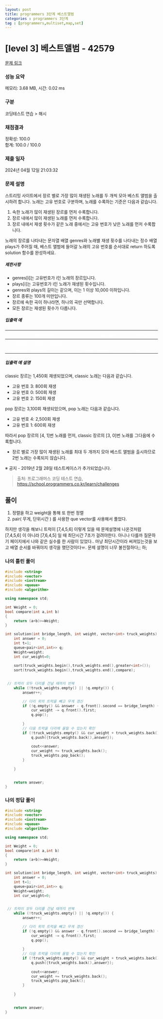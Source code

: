 ```yaml
---
layout: post
title: programmers 3단계 베스트앨범
categories : programmers 3단계
tag : [programmers,multiset,map,set]
---
```


<style>
    table, th, td {
        color: white;
    }
</style>

# [level 3] 베스트앨범 - 42579 

[문제 링크](https://school.programmers.co.kr/learn/courses/30/lessons/42579#) 

### 성능 요약

메모리: 3.68 MB, 시간: 0.02 ms

### 구분

코딩테스트 연습 > 해시

### 채점결과

정확성: 100.0<br/>합계: 100.0 / 100.0

### 제출 일자

2024년 04월 12일 21:03:32

### 문제 설명

<p>스트리밍 사이트에서 장르 별로 가장 많이 재생된 노래를 두 개씩 모아 베스트 앨범을 출시하려 합니다. 노래는 고유 번호로 구분하며, 노래를 수록하는 기준은 다음과 같습니다.</p>

<ol>
<li>속한 노래가 많이 재생된 장르를 먼저 수록합니다.</li>
<li>장르 내에서 많이 재생된 노래를 먼저 수록합니다.</li>
<li>장르 내에서 재생 횟수가 같은 노래 중에서는 고유 번호가 낮은 노래를 먼저 수록합니다.</li>
</ol>

<p>노래의 장르를 나타내는 문자열 배열 genres와 노래별 재생 횟수를 나타내는 정수 배열 plays가 주어질 때, 베스트 앨범에 들어갈 노래의 고유 번호를 순서대로 return 하도록 solution 함수를 완성하세요.</p>

<h5>제한사항</h5>

<ul>
<li>genres[i]는 고유번호가 i인 노래의 장르입니다.</li>
<li>plays[i]는 고유번호가 i인 노래가 재생된 횟수입니다.</li>
<li>genres와 plays의 길이는 같으며, 이는 1 이상 10,000 이하입니다.</li>
<li>장르 종류는 100개 미만입니다.</li>
<li>장르에 속한 곡이 하나라면, 하나의 곡만 선택합니다.</li>
<li>모든 장르는 재생된 횟수가 다릅니다.</li>
</ul>

<h5>입출력 예</h5>
<table class="table">
        <thead><tr>
<th>genres</th>
<th>plays</th>
<th>return</th>
</tr>
</thead>
        <tbody><tr>
<td>["classic", "pop", "classic", "classic", "pop"]</td>
<td>[500, 600, 150, 800, 2500]</td>
<td>[4, 1, 3, 0]</td>
</tr>
</tbody>
      </table>
<h5>입출력 예 설명</h5>

<p>classic 장르는 1,450회 재생되었으며, classic 노래는 다음과 같습니다.</p>

<ul>
<li>고유 번호 3: 800회 재생</li>
<li>고유 번호 0: 500회 재생</li>
<li>고유 번호 2: 150회 재생</li>
</ul>

<p>pop 장르는 3,100회 재생되었으며, pop 노래는 다음과 같습니다.</p>

<ul>
<li>고유 번호 4: 2,500회 재생</li>
<li>고유 번호 1: 600회 재생</li>
</ul>

<p>따라서 pop 장르의 [4, 1]번 노래를 먼저, classic 장르의 [3, 0]번 노래를 그다음에 수록합니다.</p>

<ul>
<li>장르 별로 가장 많이 재생된 노래를 최대 두 개까지 모아 베스트 앨범을 출시하므로 2번 노래는 수록되지 않습니다.</li>
</ul>

<p>※ 공지 - 2019년 2월 28일 테스트케이스가 추가되었습니다.</p>


> 출처: 프로그래머스 코딩 테스트 연습, https://school.programmers.co.kr/learn/challenges

## 풀이

1. 정렬을 하고 weight을 통해 또 한번 정렬
2. pair( 무게, 단위시간 ) 를 사용한 que vector를 사용해서 풀었다.

하지만 생각을 해보니 트럭이 [7,4,5,6] 이렇게 있을 때 
문제설명에 나온것처럼 [7,4,5,6] 이 아니라 [7,6,4,5] 일 때 최단시간 7초가 걸려야한다. 아니나 다를까 질문하기 페이지에서 나와 같은 실수를 한 사람이 있었다.. 마냥 최단시간이라 써져있는것을 보고 배열 순서를 바꿔야지 생각을 했던것이다ㅠ. 문제 설명이 너무 불친절하다;; 하;

### 나의 틀린 풀이

```c++
#include <string>
#include <vector>
#include <iostream>
#include <queue>
#include <algorithm>

using namespace std;

int Weight = 0;
bool compare(int a,int b)
{
    return (a+b)>=Weight;
}

int solution(int bridge_length, int weight, vector<int> truck_weights) {
    int answer = 0;
    int t=1;
    queue<pair<int,int>> q;
    Weight=weight;
    int cur_weight=0;
    
    sort(truck_weights.begin(),truck_weights.end(),greater<int>());   
    sort(truck_weights.begin(),truck_weights.end(),compare);
    

 // 트럭이 모두 다리를 건널 때까지 반복
    while (!truck_weights.empty() || !q.empty()) {
        answer++;

        // 다리 위의 트럭을 빼고 무게 갱신
        if (!q.empty() && answer - q.front().second == bridge_length) {            
            cur_weight -= q.front().first;
            q.pop();
            
        }
        // 다음 트럭을 다리에 올릴 수 있는지 확인
        if (!truck_weights.empty() && cur_weight + truck_weights.back() <= weight) {
            q.push({truck_weights.back(),answer});
            
            cout<<answer;
            cur_weight += truck_weights.back();
            truck_weights.pop_back();
        }
       
    }

    
    return answer;
}
```   

### 나의 정답 풀이

```c++
#include <string>
#include <vector>
#include <iostream>
#include <queue>
#include <algorithm>

using namespace std;

int Weight = 0;
bool compare(int a,int b)
{
    return (a+b)>=Weight;
}

int solution(int bridge_length, int weight, vector<int> truck_weights) {
    int answer = 0;
    int t=1;
    queue<pair<int,int>> q;
    Weight=weight;
    int cur_weight=0;
    

 // 트럭이 모두 다리를 건널 때까지 반복
    while (!truck_weights.empty() || !q.empty()) {
        answer++;

        // 다리 위의 트럭을 빼고 무게 갱신
        if (!q.empty() && answer - q.front().second == bridge_length) {            
            cur_weight -= q.front().first;
            q.pop();
            
        }
        // 다음 트럭을 다리에 올릴 수 있는지 확인
        if (!truck_weights.empty() && cur_weight + truck_weights.back() <= weight) {
            q.push({truck_weights.back(),answer});
            
            cout<<answer;
            cur_weight += truck_weights.back();
            truck_weights.pop_back();
        }
       
    }

    
    return answer;
}
```

